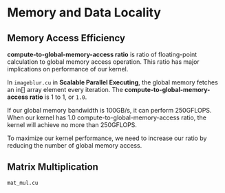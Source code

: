 # Memory and Data Locality

## Memory Access Efficiency

**compute-to-global-memory-access ratio** is ratio of floating-point calculation to global memory access operation. This ratio has major implications on performance of our kernel.

In `imageblur.cu` in **Scalable Parallel Executing**, the global memory fetches an in[] array element every iteration. The **compute-to-global-memory-access ratio** is 1 to 1, or `1.0`.

If our global memory bandwidth is 100GB/s, it can perform 250GFLOPS. When our kernel has 1.0 compute-to-global-memory-access ratio, the kernel will achieve no more than 250GFLOPS.

To maximize our kernel performance, we need to increase our ratio by reducing the number of global memory access.

## Matrix Multiplication

`mat_mul.cu` 